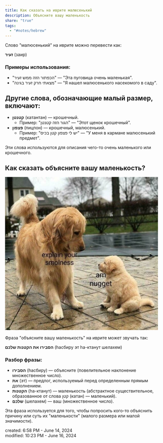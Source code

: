 ```yaml
---  
title: Как сказать на иврите малюсенький  
description: Объясните вашу маленькость  
share: "true"  
tags:  
  - "#notes/hebrew"  
---  
```

  
Слово "малюсенький" на иврите можно перевести как:  
  
**זעיר** (заир)  
  
### Примеры использования:  
- "הכפתור הזה ממש זעיר" — "Эта пуговица очень маленькая".  
- "מצאתי חרק זעיר בגינה" — "Я нашел малюсенького насекомого в саду".  
  
  
## Другие слова, обозначающие малый размер, включают:  
  
  
- **קטנטן** (катантан) — крошечный.  
   - Пример: "הגור הזה קטנטן" — "Этот щенок крошечный".  
- **פצפון** (пицпон) — крошечный, малюсенький.  
   - Пример: "יש לי פצפון קטן בכיס" — "У меня в кармане малюсенький предмет".  
  
Эти слова используются для описания чего-то очень маленького или крошечного.  
  
  
## Как сказать объясните вашу маленькость?  
  
![Smallness.jpg](./Blog/Hebrew/Smallness.jpg)  
  
Фраза "объясните вашу маленькость" на иврите может звучать так:  
  
**הסבירו את הקטנות שלכם** (hасбиру эт hа-ктанут шелахем)  
  
### Разбор фразы:  
- **הסבירו** (hасбиру) — объясните (повелительное наклонение множественное число).  
- **את** (эт) — предлог, используемый перед определенным прямым дополнением.  
- **הקטנות** (hа-ктанут) — маленькость (абстрактное существительное, образованное от слова קטן (катан) — маленький).  
- **שלכם** (шелахем) — ваш (множественное число).  
  
Эта фраза используется для того, чтобы попросить кого-то объяснить причину или суть их "маленькости" (малого размера или малой значимости).  
  
created: 6:58 PM - June 14, 2024  
modified: 10:23 PM - June 16, 2024  
